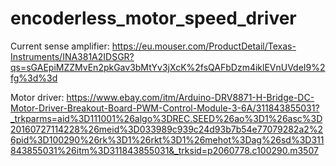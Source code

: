 # encoderless_motor_speed_driver

Current sense amplifier:
https://eu.mouser.com/ProductDetail/Texas-Instruments/INA381A2IDSGR?qs=sGAEpiMZZMvEn2pkGav3bMtYv3jXcK%2fsQAFbDzm4iklEVnUVdeI9%2fg%3d%3d

Motor driver:
https://www.ebay.com/itm/Arduino-DRV8871-H-Bridge-DC-Motor-Driver-Breakout-Board-PWM-Control-Module-3-6A/311843855031?_trkparms=aid%3D111001%26algo%3DREC.SEED%26ao%3D1%26asc%3D20160727114228%26meid%3D033989c939c24d93b7b54e77079282a2%26pid%3D100290%26rk%3D1%26rkt%3D1%26mehot%3Dag%26sd%3D311843855031%26itm%3D311843855031&_trksid=p2060778.c100290.m3507
